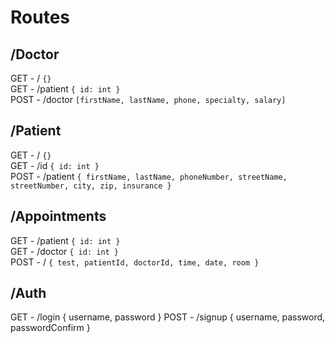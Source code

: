 
# Routes

## /Doctor
GET - / `{}`<br />
GET - /patient `{ id: int }`<br />
POST - /doctor `[firstName, lastName, phone, specialty, salary]`

## /Patient

GET - / `{}`<br />
GET - /id `{ id: int }`<br />
POST - /patient
`{ firstName, lastName, phoneNumber, streetName, streetNumber, city, zip, insurance }`

## /Appointments

GET - /patient `{ id: int }`<br />
GET - /doctor `{ id: int }`<br />
POST - / `{ test, patientId, doctorId, time, date, room }`

## /Auth

GET - /login { username, password }
POST - /signup { username, password, passwordConfirm }